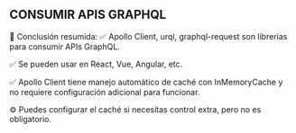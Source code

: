 
## CONSUMIR APIS GRAPHQL

🧠 Conclusión resumida:
✅ Apollo Client, urql, graphql-request son librerías para consumir APIs GraphQL.

✅ Se pueden usar en React, Vue, Angular, etc.

✅ Apollo Client tiene manejo automático de caché con InMemoryCache y no requiere configuración adicional para funcionar.

⚙️ Puedes configurar el caché si necesitas control extra, pero no es obligatorio.

